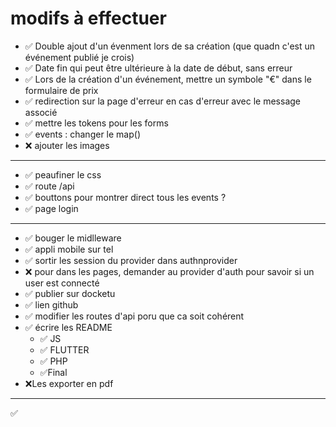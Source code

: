 # modifs à effectuer
- ✅ Double ajout d'un évenment lors de sa création (que quadn c'est un événement publié je crois)
- ✅ Date fin qui peut être ultérieure à la date de début, sans erreur
- ✅ Lors de la création d'un événement, mettre un symbole "€" dans le formulaire de prix
- ✅ redirection sur la page d'erreur en cas d'erreur avec le message associé
- ✅ mettre les tokens pour les forms
- ✅ events : changer le map()
- ❌ ajouter les images
---
- ✅ peaufiner le css
- ✅ route /api
- ✅ bouttons pour montrer direct tous les events ?
- ✅ page login
---
- ✅ bouger le midlleware
- ✅ appli mobile sur tel
- ✅ sortir les session du provider dans authnprovider
- ❌ pour dans les pages, demander au provider d'auth pour savoir si un user est connecté
- ✅ publier sur docketu
- ✅ lien github
- ✅ modifier les routes d'api poru que ca soit cohérent
- ✅ écrire les README
  - ✅ JS
  - ✅ FLUTTER
  - ✅ PHP
  - ✅Final
- ❌Les exporter en pdf
---
✅